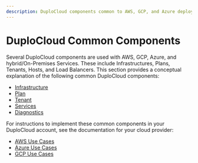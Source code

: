 ```yaml
---
description: DuploCloud components common to AWS, GCP, and Azure deployments
---
```


# DuploCloud Common Components

Several DuploCloud components are used with AWS, GCP, Azure, and hybrid/On-Premises Services. These include Infrastructures, Plans, Tenants, Hosts, and Load Balancers. This section provides a conceptual explanation of the following common DuploCloud components:

* [Infrastructure](infrastructure.md)
* [Plan](plan.md)
* [Tenant](tenant.md)
* [Services](app-service-and-cloud-services.md)
* [Diagnostics](diagnostics.md)

For instructions to implement these common components in your DuploCloud account, see the  documentation for your cloud provider:

* &#x20;[AWS Use Cases](../../../overview/use-cases/)
* [Azure Use Cases](../../../overview-2/use-cases/)
* [GCP Use Cases](../../../overview-1/use-cases/)
